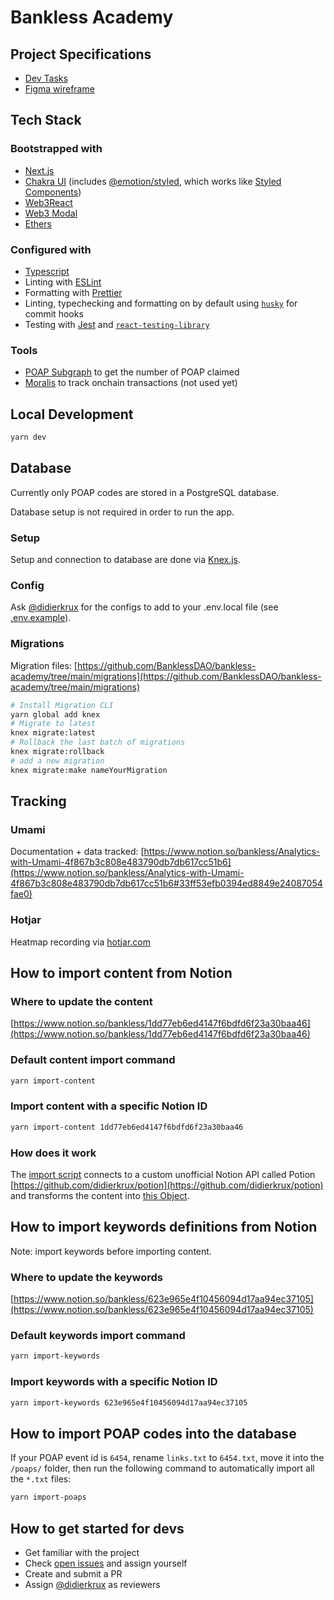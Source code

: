 # Bankless Academy

## Project Specifications

- [Dev Tasks](https://www.notion.so/bankless/Dev-Tasks-d761bb04e7054e1d8e4a75d99288e61c)
- [Figma wireframe](https://www.figma.com/file/RAaaNdsEWC9tuPuoX35Fsz/Academy?node-id=215%3A1179)

## Tech Stack

### Bootstrapped with

- [Next.js](https://nextjs.org/docs)
- [Chakra UI](https://chakra-ui.com/docs/getting-started) (includes [@emotion/styled](https://emotion.sh/docs/styled), which works like [Styled Components](https://styled-components.com/docs/basics))
- [Web3React](https://github.com/NoahZinsmeister/web3-react)
- [Web3 Modal](https://www.npmjs.com/package/web3modal)
- [Ethers](https://www.npmjs.com/package/ethers)

### Configured with

- [Typescript](https://www.typescriptlang.org/)
- Linting with [ESLint](https://eslint.org/)
- Formatting with [Prettier](https://prettier.io/)
- Linting, typechecking and formatting on by default using [`husky`](https://github.com/typicode/husky) for commit hooks
- Testing with [Jest](https://jestjs.io/) and [`react-testing-library`](https://testing-library.com/docs/react-testing-library/intro)

### Tools

- [POAP Subgraph](https://thegraph.com/legacy-explorer/subgraph/poap-xyz/poap-xdai) to get the number of POAP claimed
- [Moralis](https://docs.moralis.io/transactions-and-balances/realtime-transactions) to track onchain transactions (not used yet)

## Local Development

```bash
yarn dev
```

## Database

Currently only POAP codes are stored in a PostgreSQL database.

Database setup is not required in order to run the app.

### Setup

Setup and connection to database are done via [Knex.js](https://knexjs.org/#Migrations-CLI).

### Config

Ask [@didierkrux](https://github.com/didierkrux) for the configs to add to your .env.local file (see [.env.example](https://github.com/BanklessDAO/bankless-academy/blob/main/.env.example)).

### Migrations

Migration files: [https://github.com/BanklessDAO/bankless-academy/tree/main/migrations](https://github.com/BanklessDAO/bankless-academy/tree/main/migrations)

```bash
# Install Migration CLI
yarn global add knex
# Migrate to latest
knex migrate:latest
# Rollback the last batch of migrations
knex migrate:rollback
# add a new migration
knex migrate:make nameYourMigration
```

## Tracking

### Umami

Documentation + data tracked: [https://www.notion.so/bankless/Analytics-with-Umami-4f867b3c808e483790db7db617cc51b6](https://www.notion.so/bankless/Analytics-with-Umami-4f867b3c808e483790db7db617cc51b6#33ff53efb0394ed8849e24087054fae0)

### Hotjar

Heatmap recording via [hotjar.com](hotjar.com)

## How to import content from Notion

### Where to update the content

[https://www.notion.so/bankless/1dd77eb6ed4147f6bdfd6f23a30baa46](https://www.notion.so/bankless/1dd77eb6ed4147f6bdfd6f23a30baa46)

### Default content import command

```bash
yarn import-content
```

### Import content with a specific Notion ID

```bash
yarn import-content 1dd77eb6ed4147f6bdfd6f23a30baa46
```

### How does it work

The [import script](https://github.com/BanklessDAO/bankless-academy/blob/main/import-content.js) connects to a custom unofficial Notion API called Potion [https://github.com/didierkrux/potion](https://github.com/didierkrux/potion) and transforms the content into [this Object](https://github.com/BanklessDAO/bankless-academy/blob/main/src/constants/lessons.ts).

## How to import keywords definitions from Notion

Note: import keywords before importing content.

### Where to update the keywords

[https://www.notion.so/bankless/623e965e4f10456094d17aa94ec37105](https://www.notion.so/bankless/623e965e4f10456094d17aa94ec37105)

### Default keywords import command

```bash
yarn import-keywords
```

### Import keywords with a specific Notion ID

```bash
yarn import-keywords 623e965e4f10456094d17aa94ec37105
```

## How to import POAP codes into the database

If your POAP event id is `6454`, rename `links.txt` to `6454.txt`, move it into the `/poaps/` folder, then run the following command to automatically import all the `*.txt` files:

```bash
yarn import-poaps
```

## How to get started for devs

- Get familiar with the project
- Check [open issues](https://github.com/BanklessDAO/onboard/issues) and assign yourself
- Create and submit a PR
- Assign [@didierkrux](https://github.com/didierkrux) as reviewers
